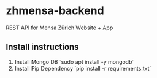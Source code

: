 # zhmensa-backend
REST API for Mensa Zürich Website + App

## Install instructions
1. Install Mongo DB
  ´sudo apt install -y mongodb´
2. Install Pip Dependency
  ´pip install -r requirements.txt´
